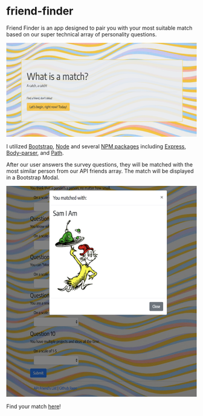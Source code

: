 # friend-finder

Friend Finder is an app designed to pair you with your most suitable match based on our super technical array of personality questions.

![home](images/friendsHome.jpeg)

I utilized [Bootstrap](http://getbootstrap.com/), [Node](https://nodejs.org/docs/latest/api/index.html) and several [NPM packages](https://www.npmjs.com/) including [Express](https://www.npmjs.com/package/express), [Body-parser](https://www.npmjs.com/package/body-parser), and [Path](https://nodejs.org/docs/latest/api/path.html).


After our user answers the survey questions, they will be matched with the most similar person from our API friends array. The match will be displayed in a Bootstrap Modal.

![results](images/friendfinder.jpeg)

Find your match [here](https://fast-sands-72490.herokuapp.com/)!

